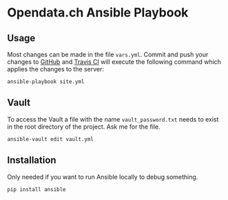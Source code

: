 # Opendata.ch Ansible Playbook

## Usage

Most changes can be made in the file `vars.yml`. Commit and push your changes 
to [GitHub](https://github.com/OpendataCH/playbook) 
and [Travis CI](https://travis-ci.org/OpendataCH/playbook) will execute the 
following command which applies the changes to the server:

```
ansible-playbook site.yml
```

## Vault

To access the Vault a file with the name `vault_password.txt` needs to exist in 
the root directory of the project. Ask me for the file.

```
ansible-vault edit vault.yml
```

## Installation

Only needed if you want to run Ansible locally to debug something.

```
pip install ansible
```
